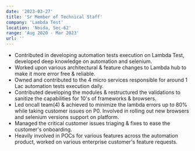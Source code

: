 ```yaml
---
date: '2023-03-27'
title: 'Sr Member of Technical Staff'
company: 'Lambda Test'
location: 'Noida, Sec-62'
range: 'Aug 2020 - Mar 2023'
url: ''
---
```


- Contributed in developing automation tests execution on Lambda Test, developed deep knowledge on automation and selenium.
- Worked upon various architectural & feature changes to Lambda hub to make it more error free & reliable.
- Owned and contributed to the 4 micro services responsible for around 1 Lac automation tests execution daily.
- Contributed developing the modules & restructured the validations to sanitize the capabilities for 10's of frameworks & browsers.
- Led oncall team(4) & achieved to minimize the lambda errors up to 80% while taking customer issues on P0. Involved in rolling out new browsers and selenium versions support on platform.
- Managed the critical customer issues triaging & fixes to ease the customer's onboarding.
- Heavily involved in POCs for various features across the automation product, worked on various enterprise customer's feature requests.
